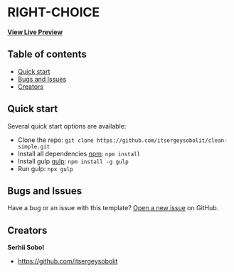# RIGHT-CHOICE
**[View Live Preview](https://itsergeysobolit.github.io/clean-simple/app/index.html)**

## Table of contents

- [Quick start](#quick-start)
- [Bugs and Issues](#bugs-and-feature-requests)
- [Creators](#creators)

## Quick start

Several quick start options are available:

- Clone the repo: 
`git clone https://github.com/itsergeysobolit/clean-simple.git`
- Install all dependencies [npm](https://www.npmjs.com/): `npm install`
- Install gulp [gulp](https://gulpjs.com/): `npm install -g gulp`
- Run gulp: `npx gulp`


## Bugs and Issues

Have a bug or an issue with this template? [Open a new issue](https://github.com/itsergeysobolit/clean-simple/issues) on GitHub.

## Creators

**Serhii Sobol**

- <https://github.com/itsergeysobolit>
